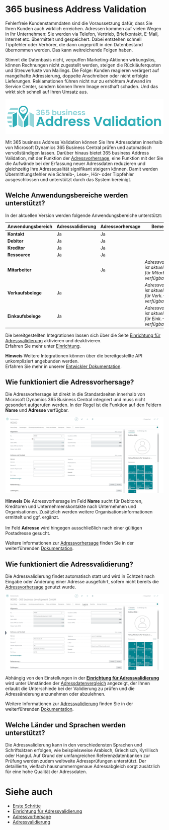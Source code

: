 # 365 business Address Validation

Fehlerfreie Kundenstammdaten sind die Voraussetzung dafür, dass Sie Ihren Kunden auch wirklich erreichen. Adressen kommen auf vielen Wegen in Ihr Unternehmen: Sie werden via Telefon, Vertrieb, Briefkontakt, E-Mail, Internet etc. übermittelt und gespeichert. Dabei entstehen schnell Tippfehler oder Verhörer, die dann ungeprüft in den Datenbestand übernommen werden. Das kann weitreichende Folgen haben.

Stimmt die Datenbasis nicht, verpuffen Marketing-Aktionen wirkungslos, können Rechnungen nicht zugestellt werden, steigen die Rückläuferquoten und Streuverluste von Mailings. Die Folge: Kunden reagieren verärgert auf mangelhafte Adressierung, doppelte Anschreiben oder nicht erfolgte Lieferungen. Reklamationen führen nicht nur zu erhöhtem Aufwand im Service Center, sondern können Ihrem Image ernsthaft schaden. Und das wirkt sich schnell auf Ihren Umsatz aus.

![365 business Address Validation](/assets/images/365-business-address-validation/logo.png)  

Mit 365 business Address Validation können Sie Ihre Adressdaten innerhalb von Microsoft Dynamics 365 Business Central prüfen und automatisch vervollständigen lassen. Darüber hinaus bietet 365 business Address Validation, mit der Funktion der [Adressvorhersage](address-prediction.md), eine Funktion mit der Sie die Aufwände bei der Erfassung neuer Adressdaten reduzieren und gleichzeitig Ihre Adressqualität signifikant steigern können.
Damit werden Übermittlungsfehler wie Schreib-, Lese-, Hör- oder Tippfehler ausgeschlossen und unterstützt durch das System bereinigt.

## Welche Anwendungsbereiche werden unterstützt?

In der aktuellen Version werden folgende Anwendungsbereiche unterstützt:

| Anwendungsbereich | Adressvalidierung | Adressvorhersage | Bemerkung |
| --- | --- | --- | --- |
| **Kontakt** | Ja | Ja |  |
| **Debitor** | Ja | Ja |  |
| **Kreditor** | Ja | Ja |  |
| **Ressource** | Ja | Ja |  |
| **Mitarbeiter** |  | Ja | *Adressvalidierung ist aktuell nicht für Mitarbeiter verfügbar.* |
| **Verkaufsbelege** | Ja |  | *Adressvorhersage ist aktuell nicht für Verk.-Belege verfügbar.* |
| **Einkaufsbelege** | Ja |  | *Adressvorhersage ist aktuell nicht für Eink.-Belege verfügbar.* |

Die bereitgestellten Integrationen lassen sich über die Seite [Einrichtung für Adressvalidierung](setup.md) aktivieren und deaktivieren.<br>Erfahren Sie mehr unter [Einrichtung](setup.md).

<div class="alert alert-info">
    <i class="fa-duotone fa-thin fa-lightbulb fa-lg"></i>
    <strong>Hinweis</strong> Weitere Integrationen können über die bereitgestellte API unkompliziert angebunden werden.<br>Erfahren Sie mehr in unserer <a href="https://docs.365businessdev.com/de-DE/al-developer/365businessaddressvalidation/">Entwickler Dokumentation</a>.
</div>

## Wie funktioniert die Adressvorhersage?

Die Adressvorhersage ist direkt in die Standardseiten innerhalb von Microsoft Dynamics 365 Business Central integriert und muss nicht gesondert aufgerufen werden.
In der Regel ist die Funktion auf den Feldern **Name** und **Adresse** verfügbar.

![Adressvorhersage](/assets/images/365-business-address-validation/addressprediction.de-DE.gif)

<div class="alert alert-info">
    <i class="fa-duotone fa-thin fa-lightbulb fa-lg"></i>
    <strong>Hinweis</strong> Die Adressvorhersage im Feld <b>Name</b> sucht für Debitoren, Kreditoren und Unternehmenskontakte nach Unternehmen und Organisationen. Zusätzlich werden weitere Organisationsinformationen ermittelt und ggf. ergänzt.<br><br>Im Feld <b>Adresse</b> wird hingegen ausschließlich nach einer gültigen Postadresse gesucht.
</div>

Weitere Informationen zur [Adressvorhersage](address-prediction.md) finden Sie in der weiterführenden [Dokumentation](address-prediction.md).

## Wie funktioniert die Adressvalidierung?

Die Adressvalidierung findet automatisch statt und wird in Echtzeit nach Eingabe oder Änderung einer Adresse ausgeführt, sofern nicht bereits die [Adressvorhersage](address-prediction.md) genutzt wurde.

![Adressvalidierung](/assets/images/365-business-address-validation/addressvalidation.de-DE.gif)

Abhängig von den Einstellungen in der [**Einrichtung für Adressvalidierung**](setup.md) wird unter Umständen der [Adressdatenvergleich](address-validation.md#wie-kann-ich-die-adressdaten-prüfen-bevor-diese-angewandt-werden) angezeigt, der Ihnen erlaubt die Unterschiede bei der Validierung zu prüfen und die Adressänderung anzunehmen oder abzulehnen.

Weitere Informationen zur [Adressvalidierung](address-validation.md) finden Sie in der weiterführenden [Dokumentation](address-validation.md).

## Welche Länder und Sprachen werden unterstützt?

Die Adressvalidierung kann in den verschiedensten Sprachen und Schriftsätzen erfolgen, wie beispielsweise Arabisch, Griechisch, Kyrillisch oder Hangul. 
Auf Grund der umfangreichen Referenzdatenbanken zur Prüfung werden zudem weltweite Adressprüfungen unterstützt.
Der detaillierte, vielfach hausnummerngenaue Adressabgleich sorgt zusätzlich für eine hohe Qualität der Adressdaten.

# Siehe auch 
 - [Erste Schritte](get-started.md)
 - [Einrichtung für Adressvalidierung](setup.md)
 - [Adressvorhersage](address-prediction.md)
 - [Adressvalidierung](address-validation.md)
